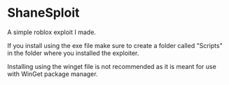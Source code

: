 # ShaneSploit
A simple roblox exploit I made.

If you install using the exe file make sure to create a folder called "Scripts" in the folder where you installed the exploiter.

Installing using the winget file is not recommended as it is meant for use with WinGet package manager.
